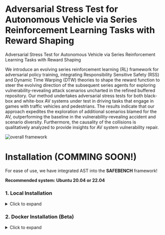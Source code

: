 # Adversarial Stress Test for Autonomous Vehicle via Series Reinforcement Learning Tasks with Reward Shaping
Adversarial Stress Test for Autonomous Vehicle via Series Reinforcement Learning Tasks with Reward Shaping

We introduce an evolving series reinforcement learning (RL) framework for adversarial policy training, integrating Responsibility Sensitive Safety (RSS) and Dynamic Time Warping (DTW) theories to shape the reward function to steer the evolving direction of the subsequent series agents for exploring vulnerability-revealing attack scenarios uncharted in the refined buffered repository. Our method undertakes adversarial stress tests for both black-box and white-box AV systems under test in driving tasks that engage in games with traffic vehicles and pedestrians. The results indicate that our approach expedites the exploration of additional scenarios blamed for the AV, outperforming the baseline in the vulnerability-revealing accident and scenario diversity. Furthermore, the causality of the collisions is qualitatively analyzed to provide insights for AV system vulnerability repair.

![overall framework](https://github.com/caixxuan/AST-SRL/assets/110223255/0786ef51-60b3-4f4b-8c5c-4b6110a7e9a1)

# Installation (COMMING SOON!)


For ease of use, we have integrated AST into the **SAFEBENCH** framework! 

**Recommended system: Ubuntu 20.04 or 22.04**
### 1. Local Installation

<details>
    <summary> Click to expand </summary>

Step 1: Setup conda environment
```bash
conda create -n AST python=3.8
conda activate AST
```

Step 2: Clone this git repo in an appropriate folder
```bash
git clone https://github.com/caixxuan/AST-SRL.git
```

Step 3: Enter the repo root folder and install the packages:
```bash
cd AST
pip install -r requirements.txt
pip install -e .
```

Step 4: Download the UNIFIED CARLA: [CARLA_0.9.13](https://drive.google.com/file/d/139vLRgXP90Zk6Q_du9cRdOLx7GJIw_0v/view?usp=sharing) and extract it to your folder.

Step 5: Run `sudo apt install libomp5` as per this [git issue](https://github.com/carla-simulator/carla/issues/4498).

Step 6: Add the python API of CARLA to the ```PYTHONPATH``` environment variable. You can add the following commands to your `~/.bashrc`:
```bash
export CARLA_ROOT={path/to/your/carla}
export PYTHONPATH=$PYTHONPATH:${CARLA_ROOT}/PythonAPI/carla/dist/carla-0.9.13-py3.8-linux-x86_64.egg
export PYTHONPATH=$PYTHONPATH:${CARLA_ROOT}/PythonAPI/carla/agents
export PYTHONPATH=$PYTHONPATH:${CARLA_ROOT}/PythonAPI/carla
export PYTHONPATH=$PYTHONPATH:${CARLA_ROOT}/PythonAPI
```
</details>

### 2. Docker Installation (Beta)

<details>
    <summary> Click to expand </summary>

We also provide a docker image with CARLA and AST installed. Use the following command to launch a docker container:

```bash
bash docker/run_docker.sh
```

The CARLA simulator is installed at `/home/AST/carla` and SafeBench is installed at `/home/AST/SafeBench`.

# Usage


### 1. Desktop Users

<details>
    <summary> Click to expand </summary>

Enter the CARLA root folder, launch the CARLA server and run our platform with
```bash
# Launch CARLA
./CarlaUE4.sh -prefernvidia -windowed -carla-port=2000

# Launch SafeBench in another terminal
python scripts/run.py --agent_cfg basic.yaml --scenario_cfg standard.yaml --mode eval
```
</details>

### 2. Remote Server Users

<details>
    <summary> Click to expand </summary>

Enter the CARLA root folder, launch the CARLA server with headless mode, and run our platform with
```bash
# Launch CARLA
./CarlaUE4.sh -prefernvidia -RenderOffScreen -carla-port=2000

# Launch SafeBench in another terminal
SDL_VIDEODRIVER="dummy" python scripts/run.py --agent_cfg basic.yaml --scenario_cfg standard.yaml --mode eval
```

(Optional) You can also visualize the pygame window using [TurboVNC](https://sourceforge.net/projects/turbovnc/files/).
First, launch CARLA with headless mode, and run our platform on a virtual display.
```bash
# Launch CARLA
./CarlaUE4.sh -prefernvidia -RenderOffScreen -carla-port=2000

# Run a remote VNC-Xserver. This will create a virtual display "8".
/opt/TurboVNC/bin/vncserver :8 -noxstartup

# Launch SafeBench on the virtual display
DISPLAY=:8 python scripts/run.py --agent_cfg basic.yaml --scenario_cfg standard.yaml --mode eval
```

You can use the TurboVNC client on your local machine to connect to the virtual display.
```bash
# Use the built-in SSH client of TurboVNC Viewer
/opt/TurboVNC/bin/vncviewer -via user@host localhost:n

# Or you can manually forward connections to the remote server by
ssh -L fp:localhost:5900+n user@host
# Open another terminal on local machine
/opt/TurboVNC/bin/vncviewer localhost::fp
```
where `user@host` is your remote server, `fp` is a free TCP port on the local machine, and `n` is the display port specified when you started the VNC server on the remote server ("8" in our example).

</details>

### 3. Visualization with CarlaViz

<details>
    <summary> Click to expand </summary>

![carlaviz](./docs/source/images/carlaviz.png)
CarlaViz is a convenient visualization tool for CARLA developed by a former member [mjxu96](https://github.com/mjxu96) of our team. To use CarlaViz, please open another terminal and follow the intructions:
```bash
# pull docker image from docker hub
docker pull mjxu96/carlaviz:0.9.13

# run docker container of CarlaViz
cd Safebench/scripts
sh start_carlaviz.sh
```
Then, you can open the CarlaViz window at http://localhost:8080. You can also remotely access the CarlaViz window by forwarding the port 8080 to your local machine.
</details>

### 4. Scenic users

<details>
    <summary> Click to expand </summary>

If you want to use scenic to control the surrounding adversarial agents, and use RL to control the ego, then first install scenic as follows:

```bash
# Download Scenic repository
git clone https://github.com/BerkeleyLearnVerify/Scenic.git
cd Scenic
python -m pip install -e .
```

Then you can create a directory in ```safebench/scenario/scenario_data/scenic_data```, e.g., ```Carla_Challenge```, and put your scenic files in that directory (the relative map path defined in scenic file should be ```../maps/*.xodr```).

Next, set the param ```scenic_dir``` in ```safebench/scenario/config/scenic.yaml``` with the directory where you store the scenic files, e.g., ```safebench/scenario/scenario_data/scenic_data/Carla_Challenge```, and our code will automatically load all scenic files in that directory.

For selecting the most adversarial scenes, the param ```sample_num``` within the ```scenic.yaml``` serves to determine the number of scenes sampled for each scenic file and the param ```select_num``` is used to specify the number of the most adversarial scenes to be selected from among the sample_num scenes:


```bash
python scripts/run.py --agent_cfg sac.yaml --scenario_cfg TD3.yaml --num_scenario 1 --mode train_scenario
```

Now you can test the ego with these selected adversarial scenes:

```bash
python scripts/run.py --agent_cfg sac.yaml --scenario_cfg TD3.yaml --num_scenario 1 --mode eval
```

Or if you want to Launch it on the virtual display:

```bash
DISPLAY=:8 python scripts/run.py --agent_cfg sac.yaml --scenario_cfg scenic.yaml --num_scenario 1 --mode train_scenario
DISPLAY=:8 python scripts/run.py --agent_cfg sac.yaml --scenario_cfg scenic.yaml --num_scenario 1 --mode eval
``` 
</details>

### COMMING SOON
The AST method and safebench have certain framework differences, and due to their reward shaping and detailed operations, the complete version of AST will be released within 2 weeks!

### Running Arguments

| Argument | Choice | Usage |
| :----: | :----: | :---- |
| `mode` | `{train_agent, train_scenario, eval}` | We provide three modes for training agent, training scenario, and evaluation. |
| `agent_cfg`      | str  |  path to the configuration file of agent. |
| `scenario_cfg`   | str  |  path to the configuration file of scenario. |
| `max_episode_step`      | int     | Number of episode used for training agents and scenario. |
| `num_scenario`  | `{1, 2, 3, 4}` | We support running multiple scenarios in parallel. Current map allows at most 4 scenarios. |
| `save_video`    | store_true     |  We support saving videos during the evaluation mode. | 
| `auto_ego`      | store_true     |  Overwrite the action of ego agent with auto-polit |
| `port`      | int     |  Port used by Carla, default 2000 |

### Cite


### Refercence
Results is illustrated in the \res folder.

We employ the Python API interface of Carla to compile all programs relevant to the series RL.

*Carla is avalable at https://github.com/carla-simulator/carla.

*Interfuser is available at https://github.com/opendilab/InterFuser.

*Carla-Leaderboard is available at https://leaderboard.carla.org/leaderboard/


